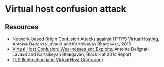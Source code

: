 # Virtual host confusion attack

## Resources

* [Network-based Origin Confusion Attacks against HTTPS Virtual Hosting](https://www.mitls.org/downloads/vhost_confusion.pdf), Antoine Delignat-Lavaud and Karthikeyan Bhargavan, 2015
* [Virtual Host Confusion: Weaknesses and Exploits](https://bh.ht.vc/vhost_confusion.pdf), Antoine Delignat-Lavaud and Karthikeyan Bhargavan, Black Hat 2014 Report
* [TLS Redirection (and Virtual Host Confusion)](https://rstforums.com/forum/topic/107138-tls-redirection-and-virtual-host-confusion/)
